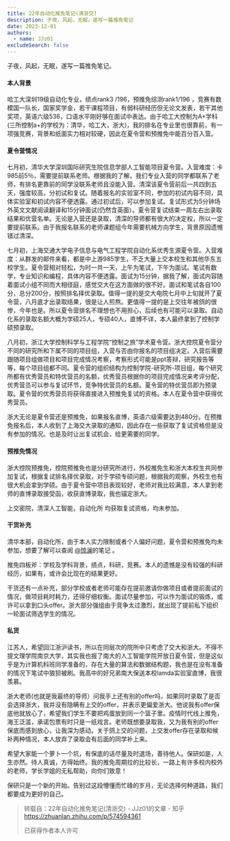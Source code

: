 ```yaml
---
title: 22年自动化推免笔记(清浙交)
description: 子夜，风起，无眠，遂写一篇推免笔记
date: 2023-12-01
authors:
  - name: JJz01
excludeSearch: false
---
```


子夜，风起，无眠，遂写一篇推免笔记。

#### 本人背景

哈工大深圳19级自动化专业，绩点rank3 /196，预推免综测rank1/196 ，竞赛有数模国一队长，国家奖学金，若干课程项目，有弱科研经历但无论文发表，若干其他奖项，英语六级536，口语水平刚好够在面试中表达。由于哈工大控制为A+学科(三所控制a+的学校为：清华，哈工大，浙大)，我的排名在专业里也很靠前，有一项强竞赛，背景和纸面实力相对较硬，因此在夏令营和预推免中能百分百入营。

#### 夏令营情况

七月初，清华大学深圳国际研究生院信息学部人工智能项目夏令营。入营难度：卡985前5％，需要提前联系老师。根据我的了解，我们专业入营的同学都联系了老师，有排名更靠前的同学没联系老师且没能入营。清深该夏令营前后一共四到五天，强度较高，分初试和复试。随着报名的实验室不同，参加的初试内容不同，具体实验室和初试内容不便透露。通过初试后，可以参加复试。复试形式为5分钟场外英文文献阅读翻译和15分钟面试(仍然含英面）。夏令营复试结束一周左右出录取结果和优营名单。无论是入营还是录取，清深的导师都有很大的决定权，所以一定要提前联系。由于我报名联系的老师课题组今年需要机械方向学生，背景原因遗憾错过清深。

七月初，上海交通大学电子信息与电气工程学院自动化系优秀生源夏令营。入营难度：从群发的邮件来看，都是中上游985学生，不乏大量上交本校生和其他华东五校学生。夏令营相对轻松，为时一共一天，上午为笔试，下午为面试。笔试有数学，专业知识和编程，具体内容不便透露。面试为15分钟，据我了解，面试内容随着面试小组不同而大相径庭，感觉交大在这方面做的很不好。面试和笔试各自100分，总分200分，按照排名择优录取。值得一提的是交大电院七月中上旬就开了夏令营，八月底才出录取结果，很是让人煎熬。更值得一提的是上交往年被鸽的很惨，今年也是。所以夏令营排名不理想也不用担心，后续也有可能可以录取。自动化系的录取名额大概为学硕25人，专硕40人，直博不详，本人最终拿到了控制学硕预录取。

八月初，浙江大学控制科学与工程学院“控制之旅”学术夏令营。浙大控院夏令营分不同的研究所和下属不同的项目组，入营与否由你报名的项目组决定。入营后需要跟随项目组做项目和项目完成情况考察，考察形式可能是ppt答辩，研究报告等等，每个项目组都不同。夏令营的组织结构为控制学院-研究所-项目组，每个研究所都有优秀营员和特优营员的名额，优秀营员根据你的项目完成情况来考评分配，优秀营员可以参与复试环节，竞争特优营员的名额。夏令营的特优营员即为预录取。夏令营的优秀营员将获得直接进入预推免复试的资格。本人在夏令营中获得优秀营员。

浙大无论是夏令营还是预推免，如果报名直博，英语六级需要达到480分。在预推免报名后，本人收到了上海交大录取的通知，因此存在一些获取了复试资格但是没有参加的情况。也是及时让出复试机会，给更需要的同学。

#### **预推免情况**

浙大控院预推免，控院预推免也是分研究所进行，外校推免生和浙大本校生共同参加复试，根据复试排名择优录取，对于学硕专硕问题，根据我的观察，外校生也有很大机会拿到学硕。由于夏令营中项目表现较好，老师对我比较满意，本人拿到老师的直博录取接受函，收获直博录取，我也锚定浙大。

上交密院，清深人工智能，自动化所 均获取复试资格，均未参加。

#### 干货补充

清华本部，自动化所，由于本人实力限制或者个人偏好问题，夏令营和预推免均未参加，想要了解可以查阅 [@惊澜](https://www.zhihu.com/people/bd14b1bac80c5d58eb75c467ecdb8f8e)的笔记 。

推免四板斧：学校及学科背景，绩点，科研，竞赛。本人的遗憾是没有较强的科研经历，如果有，或许会比现在的结果更好。

干货还有一点补充，部分学校或者老师可能存在提前邀请你做项目或者提前面试的情况，做项目耗时耗力，还得仔细权衡。面试尽量参加，可以作为面试的锻炼，或许可以拿到口头offer。浙大部分强组由于竞争太过激烈，就出现了提前私下组织一轮面试筛选学生的情况。

#### 私货

江苏人，希望回江浙沪读书，所以在同层次的院所中只考虑了交大和浙大。不得不提文理学院南京大学，其实我也报了南大的人工智能学院开放日夏令营，但是这似乎是为计算机科班同学准备的，存在大量的算法和数据结构题，我也是在没有准备的情况下笔试中狼狈被刷。我高中的好兄弟南大保送本校lamda实验室直博，我很羡慕。

浙大老师(也就是我最终的导师）问我手上还有别的offer吗，如果同时录取了是否会选择浙大，我并没有隐瞒有上交的offer，并表示更偏爱浙大。他说我有offer保底他就放心了，希望我们学生不要把鸡蛋放到同一个篮子里。疫情时代线上推免，海王泛滥，承诺包票有时只是一纸戏言。老师既想要录取我，又为我有别的offer保底而感到放心，让我深为感动。关于鸽上交的问题，上交发offer存在录取和候补两种情况，本人放弃了录取会有后面的同学补上来。

希望大家能一个萝卜一个坑，有保底的话尽量及时退场，善待他人。保研如是，人生亦然。待人真诚，方得始终。我的推免周期拉的比较长，一路上有许多校内校外的老师，学长学姐的无私帮助，向你们致意！

保研只是一个新的开始。告别过这段懵懂而忙碌的岁月，无论选择何种道路，我们都要成为更好的自己。

> 转载自：22年自动化推免笔记(清浙交) - JJz01的文章 - 知乎
> https://zhuanlan.zhihu.com/p/574594361
>
> 已获得作者本人许可
